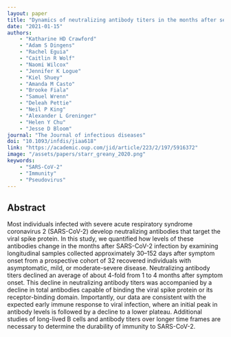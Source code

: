 ```yaml
---
layout: paper
title: "Dynamics of neutralizing antibody titers in the months after severe acute respiratory syndrome coronavirus 2 infection"
date: "2021-01-15"
authors: 
    - "Katharine HD Crawford"
    - "Adam S Dingens"
    - "Rachel Eguia"
    - "Caitlin R Wolf"
    - "Naomi Wilcox"
    - "Jennifer K Logue"
    - "Kiel Shuey"
    - "Amanda M Casto"
    - "Brooke Fiala"
    - "Samuel Wrenn"
    - "Deleah Pettie"
    - "Neil P King"
    - "Alexander L Greninger"
    - "Helen Y Chu"
    - "Jesse D Bloom"
journal: "The Journal of infectious diseases"
doi: "10.1093/infdis/jiaa618"
link: "https://academic.oup.com/jid/article/223/2/197/5916372"
image: "/assets/papers/starr_greany_2020.png"
keywords:
    - "SARS-CoV-2"
    - "Immunity"
    - "Pseudovirus"
---
```


## Abstract

Most individuals infected with severe acute respiratory syndrome coronavirus 2 (SARS-CoV-2) develop neutralizing antibodies that target the viral spike protein. In this study, we quantified how levels of these antibodies change in the months after SARS-CoV-2 infection by examining longitudinal samples collected approximately 30–152 days after symptom onset from a prospective cohort of 32 recovered individuals with asymptomatic, mild, or moderate-severe disease. Neutralizing antibody titers declined an average of about 4-fold from 1 to 4 months after symptom onset. This decline in neutralizing antibody titers was accompanied by a decline in total antibodies capable of binding the viral spike protein or its receptor-binding domain. Importantly, our data are consistent with the expected early immune response to viral infection, where an initial peak in antibody levels is followed by a decline to a lower plateau. Additional studies of long-lived B cells and antibody titers over longer time frames are necessary to determine the durability of immunity to SARS-CoV-2.
